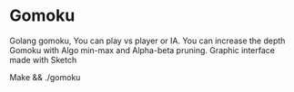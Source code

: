 # Gomoku

Golang gomoku, You can play vs player or IA.
You can increase the depth
Gomoku with Algo min-max and Alpha-beta pruning.
Graphic interface made with Sketch

Make && ./gomoku
